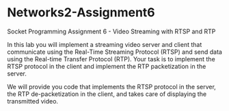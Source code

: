 # Networks2-Assignment6
Socket Programming Assignment 6 - Video Streaming with RTSP and RTP

In this lab you will implement a streaming video server and client that communicate using the Real-Time Streaming Protocol (RTSP) and send data using the Real-time Transfer Protocol (RTP). Your task is to implement the RTSP protocol in the client and implement the RTP packetization in the server. 
 
We will provide you code that implements the RTSP protocol in the server, the RTP de-packetization in the client, and takes care of displaying the transmitted video.  
